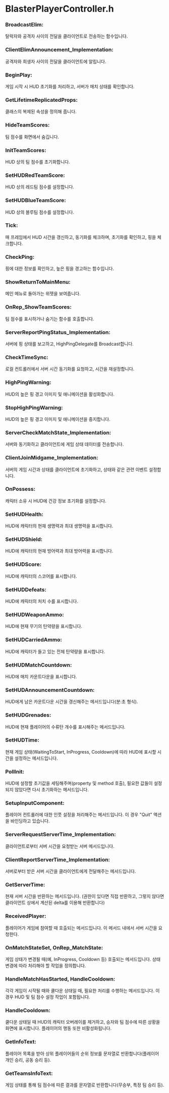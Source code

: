 # BlasterPlayerController.h

### BroadcastElim: 

탈락자와 공격자 사이의 전달을 클라이언트로 전송하는 함수입니다.

### ClientElimAnnouncement_Implementation: 

공격자와 희생자 사이의 전달을 클라이언트에 알립니다.

### BeginPlay: 

게임 시작 시 HUD 초기화를 처리하고, 서버가 매치 상태를 확인합니다.

### GetLifetimeReplicatedProps: 

클래스의 복제된 속성을 정의해 줍니다.

### HideTeamScores: 

팀 점수를 화면에서 숨깁니다.

### InitTeamScores: 

HUD 상의 팀 점수를 초기화합니다.

### SetHUDRedTeamScore: 

HUD 상의 레드팀 점수를 설정합니다.

### SetHUDBlueTeamScore:

HUD 상의 블루팀 점수를 설정합니다.

### Tick:

매 프레임에서 HUD 시간을 갱신하고, 동기화를 체크하며, 초기화를 확인하고, 핑을 체크합니다.

### CheckPing: 

핑에 대한 정보를 확인하고, 높은 핑을 경고하는 함수입니다.

### ShowReturnToMainMenu: 

메인 메뉴로 돌아가는 위젯을 보여줍니다.

### OnRep_ShowTeamScores: 

팀 점수를 표시하거나 숨기는 함수를 호출합니다.

### ServerReportPingStatus_Implementation: 

서버에 핑 상태를 보고하고, HighPingDelegate를 Broadcast합니다.

### CheckTimeSync: 

로컬 컨트롤러에서 서버 시간 동기화를 요청하고, 시간을 재설정합니다.

### HighPingWarning: 

HUD의 높은 핑 경고 이미지 및 애니메이션을 활성화합니다.

### StopHighPingWarning: 

HUD의 높은 핑 경고 이미지 및 애니메이션을 중지합니다.

### ServerCheckMatchState_Implementation: 

서버와 동기화하고 클라이언트에 게임 상태 데이터를 전송합니다.

### ClientJoinMidgame_Implementation: 

서버의 게임 시간과 상태를 클라이언트에 초기화하고, 상태와 같은 관련 이벤트 설정합니다.

### OnPossess: 

캐릭터 소유 시 HUD에 건강 정보 초기화를 설정합니다.

### SetHUDHealth: 

HUD에 캐릭터의 현재 생명력과 최대 생명력을 표시합니다.

### SetHUDShield: 

HUD에 캐릭터의 현재 방어력과 최대 방어력을 표시합니다.

### SetHUDScore: 

HUD에 캐릭터의 스코어를 표시합니다.

### SetHUDDefeats: 

HUD에 캐릭터의 처치 수를 표시합니다.

### SetHUDWeaponAmmo: 

HUD에 현재 무기의 탄약량을 표시합니다.

### SetHUDCarriedAmmo: 

HUD에 캐릭터가 들고 있는 전체 탄약량을 표시합니다.

### SetHUDMatchCountdown: 

HUD에 매치 카운트다운을 표시합니다.

### SetHUDAnnouncementCountdown: 

HUD에게 남은 카운트다운 시간을 갱신해주는 메서드입니다(분:초 형식).

### SetHUDGrenades: 

HUD에 현재 플레이어의 수류탄 개수를 표시해주는 메서드입니다.

### SetHUDTime: 

현재 게임 상태(WaitingToStart, InProgress, Cooldown)에 따라 HUD에 표시할 시간을 설정하는 메서드입니다.

### PollInit: 

HUD에 설정할 초기값을 세팅해주며(property 및 method 호출), 필요한 값들이 설정되지 않았다면 다시 초기화하는 메서드입니다.

### SetupInputComponent: 

플레이어 컨트롤러에 대한 인풋 설정을 처리해주는 메서드입니다. 이 경우 "Quit" 액션을 바인딩하고 있습니다.

### ServerRequestServerTime_Implementation: 

클라이언트로부터 서버 시간을 요청받는 서버 메서드입니다.

### ClientReportServerTime_Implementation: 

서버로부터 받은 서버 시간을 클라이언트에게 전달해주는 메서드입니다.

### GetServerTime: 

현재 서버 시간을 반환하는 메서드입니다. (권한이 있다면 직접 반환하고, 그렇지 않다면 클라이언트 상에서 계산된 delta를 이용해 반환합니다)

### ReceivedPlayer: 

플레이어가 게임에 참여할 때 호출되는 메서드입니다. 이 메서드 내에서 서버 시간을 요청한다.

### OnMatchStateSet, OnRep_MatchState: 

게임 상태가 변경될 때(예, InProgress, Cooldown 등) 호출되는 메서드입니다. 상태 변경에 따라 처리해야 할 작업을 정의합니다.

### HandleMatchHasStarted, HandleCooldown: 

각각 게임이 시작될 때와 쿨다운 상태일 때, 필요한 처리를 수행하는 메서드입니다. 이 경우 HUD 및 팀 점수 설정 작업이 포함됩니다.

### HandleCooldown: 

쿨다운 상태일 때 HUD의 캐릭터 오버레이를 제거하고, 승자와 팀 점수에 따른 상황을 화면에 표시합니다. 플레이어의 행동 또한 비활성화됩니다.

### GetInfoText: 

플레이어 목록을 받아 상위 플레이어들의 순위 정보를 문자열로 반환합니다(플레이어 개인 승리, 공동 승리 등).

### GetTeamsInfoText:

게임 상태를 통해 팀 점수에 따른 결과를 문자열로 반환합니다(무승부, 특정 팀 승리 등).

